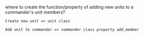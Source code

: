 where to create the function/property of adding new units to a commander's unit members?

    Create new unit => unit class

    Add unit to commander => commander class property add_member